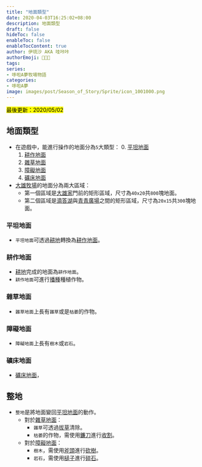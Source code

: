 ```yaml
---
title: "地面類型"
date: 2020-04-03T16:25:02+08:00
description: 地面類型
draft: false
hideToc: false
enableToc: false
enableTocContent: true
author: 伊琉沙 AKA 哇咔咔
authorEmoji: 👩🏿‍🚀
tags: 
series:
- 哆啦A夢牧場物語
categories:
- 哆啦A夢
image: images/post/Season_of_Story/Sprite/icon_1001000.png
---
```

<mark>最後更新：2020/05/02</mark>

## 地面類型
+ 在遊戲中，能進行操作的地面分為`5`大類型：
    0. [平坦地面](../doraemon-story-ground/#平坦地面)
    1. [耕作地面](../doraemon-story-ground/#耕作地面)
    2. [雜草地面](../doraemon-story-ground/#雜草地面)
    3. [障礙地面](../doraemon-story-ground/#障礙地面)
    4. [礦床地面](../doraemon-story-ground/#礦床地面)
+ [大雄牧場](../doraemon-story-map-10000-Nobita-Farm)的地面分為兩大區域：
    + 第一個區域是[大雄家](../doraemon-story-map-10000-Nobita-Farm/#大雄家)門前的矩形區域，尺寸為`40x20`共`800`塊地面。
    + 第二個區域是[滴答湖](../doraemon-story-map-10700-Lake-Drench)與[青青廣場](../doraemon-story-map-11500-Harappa-Square)之間的矩形區域，尺寸為`20x15`共`300`塊地面。

### 平坦地面
+ `平坦地面`可透過[耕地](../doraemon-story-crop-part1/#耕地)轉換為[耕作地面](../doraemon-story-ground/#耕作地面)。

### 耕作地面
+ [耕地](../doraemon-story-crop-part1/#耕地)完成的地面為`耕作地面`。
+ `耕作地面`可進行[播種](../doraemon-story-crop-part2/#播種)種植作物。

### 雜草地面
+ `雜草地面`上長有`雜草`或是`枯萎`的作物。

### 障礙地面
+ `障礙地面`上長有`樹木`或`岩石`。

### 礦床地面
+ [礦床地面](../doraemon-story-mod-ground/#礦床地面)，

## 整地
+ `整地`是將地面變回[平坦地面](../doraemon-story-ground/#平坦地面)的動作。
    + 對於[雜草地面](../doraemon-story-ground/#雜草地面)：
        + `雜草`可透過[拔草](../)清除。
        + `枯萎`的作物，需使用[鐮刀](../doraemon-story-crop-part6/#鐮刀)進行[收割](../doraemon-story-crop-part6/#收割)。
    + 對於[障礙地面](../doraemon-story-ground/#障礙地面)：
        + `樹木`，需使用[斧頭](/#斧頭)進行[砍樹](/#砍樹)。
        + `岩石`，需使用[槌子](/#槌子)進行[碎石](/#碎石)。
